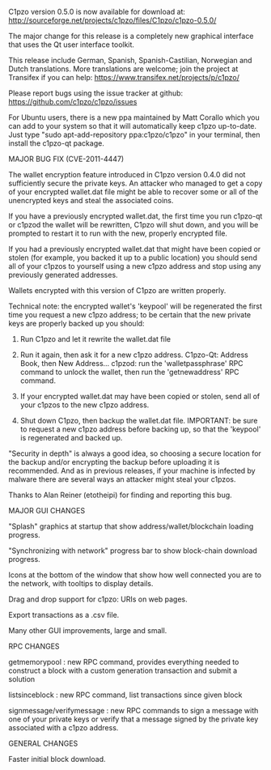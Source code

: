 C1pzo version 0.5.0 is now available for download at:
http://sourceforge.net/projects/c1pzo/files/C1pzo/c1pzo-0.5.0/

The major change for this release is a completely new graphical interface that uses the Qt user interface toolkit.

This release include German, Spanish, Spanish-Castilian, Norwegian and Dutch translations. More translations are welcome; join the project at Transifex if you can help:
https://www.transifex.net/projects/p/c1pzo/

Please report bugs using the issue tracker at github:
https://github.com/c1pzo/c1pzo/issues

For Ubuntu users, there is a new ppa maintained by Matt Corallo which you can add to your system so that it will automatically keep c1pzo up-to-date.  Just type "sudo apt-add-repository ppa:c1pzo/c1pzo" in your terminal, then install the c1pzo-qt package.

MAJOR BUG FIX  (CVE-2011-4447)

The wallet encryption feature introduced in C1pzo version 0.4.0 did not sufficiently secure the private keys. An attacker who
managed to get a copy of your encrypted wallet.dat file might be able to recover some or all of the unencrypted keys and steal the
associated coins.

If you have a previously encrypted wallet.dat, the first time you run c1pzo-qt or c1pzod the wallet will be rewritten, C1pzo will
shut down, and you will be prompted to restart it to run with the new, properly encrypted file.

If you had a previously encrypted wallet.dat that might have been copied or stolen (for example, you backed it up to a public
location) you should send all of your c1pzos to yourself using a new c1pzo address and stop using any previously generated addresses.

Wallets encrypted with this version of C1pzo are written properly.

Technical note: the encrypted wallet's 'keypool' will be regenerated the first time you request a new c1pzo address; to be certain that the
new private keys are properly backed up you should:

1. Run C1pzo and let it rewrite the wallet.dat file

2. Run it again, then ask it for a new c1pzo address.
C1pzo-Qt: Address Book, then New Address...
c1pzod: run the 'walletpassphrase' RPC command to unlock the wallet,  then run the 'getnewaddress' RPC command.

3. If your encrypted wallet.dat may have been copied or stolen, send  all of your c1pzos to the new c1pzo address.

4. Shut down C1pzo, then backup the wallet.dat file.
IMPORTANT: be sure to request a new c1pzo address before backing up, so that the 'keypool' is regenerated and backed up.

"Security in depth" is always a good idea, so choosing a secure location for the backup and/or encrypting the backup before uploading it is recommended. And as in previous releases, if your machine is infected by malware there are several ways an attacker might steal your c1pzos.

Thanks to Alan Reiner (etotheipi) for finding and reporting this bug.

MAJOR GUI CHANGES

"Splash" graphics at startup that show address/wallet/blockchain loading progress.

"Synchronizing with network" progress bar to show block-chain download progress.

Icons at the bottom of the window that show how well connected you are to the network, with tooltips to display details.

Drag and drop support for c1pzo: URIs on web pages.

Export transactions as a .csv file.

Many other GUI improvements, large and small.

RPC CHANGES

getmemorypool : new RPC command, provides everything needed to construct a block with a custom generation transaction and submit a solution

listsinceblock : new RPC command, list transactions since given block

signmessage/verifymessage : new RPC commands to sign a message with one of your private keys or verify that a message signed by the private key associated with a c1pzo address.

GENERAL CHANGES

Faster initial block download.
